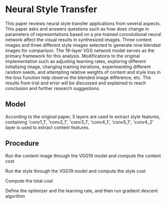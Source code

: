 # Neural Style Transfer
This paper reviews neural style transfer applications from several aspects. This paper asks and answers questions such as how does change in parameters of representations based on a pre-trained convolutional neural network affect the visual results in synthesized images. Three content images and three different style images selected to generate nine blended images for comparison. The 19-layer VGG network model serves as the primary framework for this analysis. Modifications to the original implementation such as adjusting learning rates, exploring different initializing image, changing training iterations, experimenting different random seeds, and attempting relative weights of content and style loss in the loss function help observe the blended image difference, etc. The results from trial and error will be discussed and explained to reach conclusion and further research suggestions.
## Model
According to the original paper, 5 layers are used to extract style features, containing 'conv1_1', 'conv2_1', 'conv3_1', 'conv4_1', 'conv5_1';  'conv4_2' layer is used to extract content features.

## Procedure
Run the content image through the VGG19 model and compute the content cost

Run the style through the VGG19 model and compute the style cost 

Compute the total cost

Define the optimizer and the learning rate, and then run gradient descent algorithm
